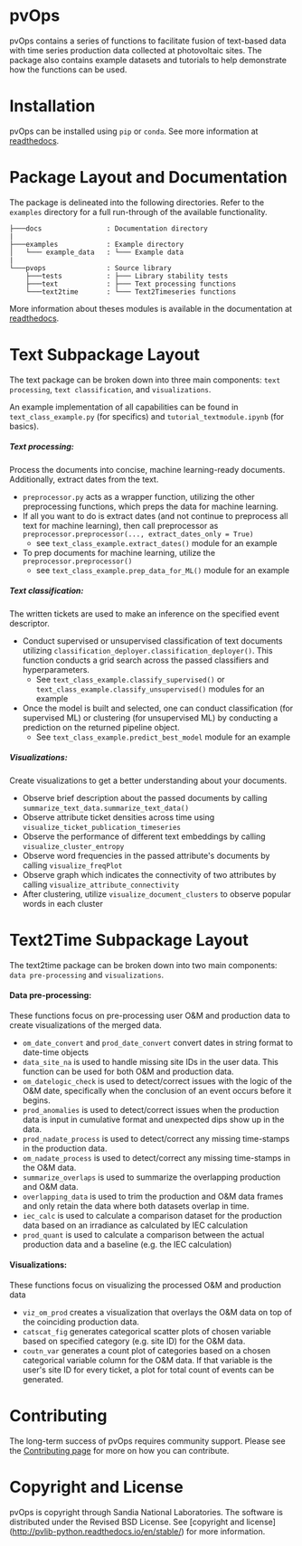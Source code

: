 # pvOps
pvOps contains a series of functions to facilitate fusion of text-based data with time series production data collected at photovoltaic sites. The package also contains example datasets and tutorials to help demonstrate how the functions can be used.

Installation
=============
pvOps can be installed using `pip` or `conda`. See more information at [readthedocs](http://pvlib-python.readthedocs.io/en/stable/).


Package Layout and Documentation
==============

The package is delineated into the following directories. Refer to the `examples` directory for a full run-through of the available functionality.
```
├───docs                : Documentation directory
|
├───examples            : Example directory
│   └─── example_data   : └─── Example data
|
└───pvops               : Source library
    ├───tests           : ├─── Library stability tests
    ├───text            : ├─── Text processing functions
    └───text2time       : └─── Text2Timeseries functions
```

More information about theses modules is available in the documentation at [readthedocs](http://pvlib-python.readthedocs.io/en/stable/).

Text Subpackage Layout
======================

The text package can be broken down into three main components: `text processing`, `text classification`, and `visualizations`.

An example implementation of all capabilities can be found in `text_class_example.py` (for specifics) and `tutorial_textmodule.ipynb` (for basics).

##### **Text processing:** 
Process the documents into concise, machine learning-ready documents. Additionally, extract dates from the text.

* `preprocessor.py` acts as a wrapper function, utilizing the other preprocessing functions, which preps the data for machine learning. 
* If all you want to do is extract dates (and not continue to preprocess all text for machine learning), then call preprocessor as `preprocessor.preprocessor(..., extract_dates_only = True)`
  * see `text_class_example.extract_dates()` module for an example
* To prep documents for machine learning, utilize the `preprocessor.preprocessor()`
  * see `text_class_example.prep_data_for_ML()` module for an example

##### **Text classification:** 
The written tickets are used to make an inference on the specified event descriptor.

* Conduct supervised or unsupervised classification of text documents utilizing `classification_deployer.classification_deployer()`. This function conducts a grid search across the passed classifiers and hyperparameters.
  * See `text_class_example.classify_supervised()` or `text_class_example.classify_unsupervised()` modules for an example
* Once the model is built and selected, one can conduct classification (for supervised ML) or clustering (for unsupervised ML) by conducting a prediction on the returned pipeline object. 
  * See `text_class_example.predict_best_model` module for an example

##### **Visualizations:**
Create visualizations to get a better understanding about your documents.

*  Observe brief description about the passed documents by calling `summarize_text_data.summarize_text_data()`
*  Observe attribute ticket densities across time using `visualize_ticket_publication_timeseries`
*  Observe the performance of different text embeddings by calling `visualize_cluster_entropy`
*  Observe word frequencies in the passed attribute's documents by calling `visualize_freqPlot`
*  Observe graph which indicates the connectivity of two attributes by calling `visualize_attribute_connectivity`
*  After clustering, utilize `visualize_document_clusters` to observe popular words in each cluster


Text2Time Subpackage Layout
===========================

The text2time package can be broken down into two main components: `data pre-processing` and `visualizations`.

#### **Data pre-processing:** 
These functions focus on pre-processing user O&M and production data to create visualizations of the merged data.
* `om_date_convert` and `prod_date_convert` convert dates in string format to date-time objects
* `data_site_na` is used to handle missing site IDs in the user data.  This function can be used for both O&M and production data.
* `om_datelogic_check` is used to detect/correct issues with the logic of the O&M date, specifically when the conclusion of an event occurs before it begins.
* `prod_anomalies` is used to detect/correct issues when the production data is input in cumulative format and unexpected dips show up in the data.
* `prod_nadate_process` is used to detect/correct any missing time-stamps in the production data.
* `om_nadate_process` is used to detect/correct any missing time-stamps in the O&M data.
* `summarize_overlaps` is used to summarize the overlapping production and O&M data.
* `overlapping_data` is used to trim the production and O&M data frames and only retain the data where both datasets overlap in time.
* `iec_calc` is used to calculate a comparison dataset for the production data based on an irradiance as calculated by IEC calculation
* `prod_quant` is used to calculate a comparison between the actual production data and a baseline (e.g. the IEC calculation)

#### **Visualizations:**
These functions focus on visualizing the processed O&M and production data
* `viz_om_prod` creates a visualization that overlays the O&M data on top of the coinciding production data.
* `catscat_fig` generates categorical scatter plots of chosen variable based on specified category (e.g. site ID) for the O&M data.
* `coutn_var` generates a count plot of categories based on a chosen categorical variable column for the O&M data.  If that variable is the user's site ID for every ticket, a plot for total count of events can be generated.


Contributing
============

The long-term success of pvOps requires community support. Please see the [Contributing page](http://pvlib-python.readthedocs.io/en/stable/contributing.html) for more on how you can contribute.


Copyright and License
=======

pvOps is copyright through Sandia National Laboratories. The software is distributed under the Revised BSD License. See [copyright and license] (http://pvlib-python.readthedocs.io/en/stable/) for more information.

